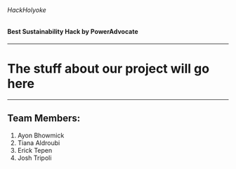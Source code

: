 ###### HackHolyoke
#### Best Sustainability Hack by PowerAdvocate
---
# The stuff about our project will go here
---
## Team Members:
1. Ayon Bhowmick
2. Tiana Aldroubi
3. Erick Tepen
4. Josh Tripoli